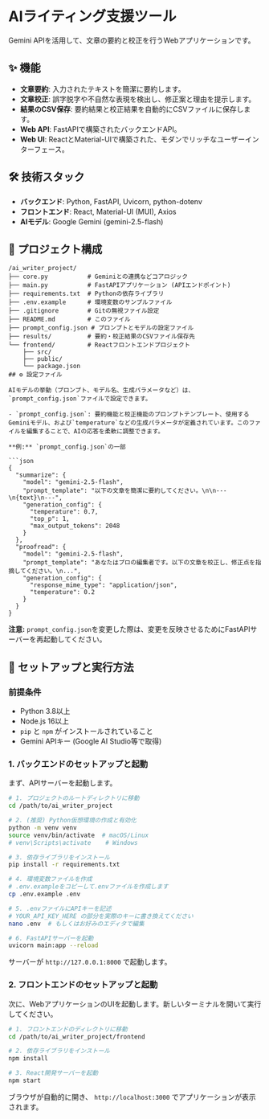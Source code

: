 # AIライティング支援ツール

Gemini APIを活用して、文章の要約と校正を行うWebアプリケーションです。

## ✨ 機能

- **文章要約**: 入力されたテキストを簡潔に要約します。
- **文章校正**: 誤字脱字や不自然な表現を検出し、修正案と理由を提示します。
- **結果のCSV保存**: 要約結果と校正結果を自動的にCSVファイルに保存します。
- **Web API**: FastAPIで構築されたバックエンドAPI。
- **Web UI**: ReactとMaterial-UIで構築された、モダンでリッチなユーザーインターフェース。

## 🛠️ 技術スタック

- **バックエンド**: Python, FastAPI, Uvicorn, python-dotenv
- **フロントエンド**: React, Material-UI (MUI), Axios
- **AIモデル**: Google Gemini (gemini-2.5-flash)

## 📂 プロジェクト構成

```
/ai_writer_project/
├── core.py           # Geminiとの連携などコアロジック
├── main.py           # FastAPIアプリケーション (APIエンドポイント)
├── requirements.txt  # Pythonの依存ライブラリ
├── .env.example      # 環境変数のサンプルファイル
├── .gitignore        # Gitの無視ファイル設定
├── README.md         # このファイル
├── prompt_config.json # プロンプトとモデルの設定ファイル
├── results/          # 要約・校正結果のCSVファイル保存先
└── frontend/         # Reactフロントエンドプロジェクト
    ├── src/
    ├── public/
    └── package.json
## ⚙️ 設定ファイル

AIモデルの挙動（プロンプト、モデル名、生成パラメータなど）は、`prompt_config.json`ファイルで設定できます。

- `prompt_config.json`: 要約機能と校正機能のプロンプトテンプレート、使用するGeminiモデル、および`temperature`などの生成パラメータが定義されています。このファイルを編集することで、AIの応答を柔軟に調整できます。

**例:** `prompt_config.json`の一部

```json
{
  "summarize": {
    "model": "gemini-2.5-flash",
    "prompt_template": "以下の文章を簡潔に要約してください。\n\n---\n{text}\n---",
    "generation_config": {
      "temperature": 0.7,
      "top_p": 1,
      "max_output_tokens": 2048
    }
  },
  "proofread": {
    "model": "gemini-2.5-flash",
    "prompt_template": "あなたはプロの編集者です。以下の文章を校正し、修正点を指摘してください。\n...",
    "generation_config": {
      "response_mime_type": "application/json",
      "temperature": 0.2
    }
  }
}
```

**注意:** `prompt_config.json`を変更した際は、変更を反映させるためにFastAPIサーバーを再起動してください。

## 🚀 セットアップと実行方法


### 前提条件

- Python 3.8以上
- Node.js 16以上
- `pip` と `npm` がインストールされていること
- Gemini APIキー (Google AI Studio等で取得)

### 1. バックエンドのセットアップと起動

まず、APIサーバーを起動します。

```bash
# 1. プロジェクトのルートディレクトリに移動
cd /path/to/ai_writer_project

# 2. (推奨) Python仮想環境の作成と有効化
python -m venv venv
source venv/bin/activate  # macOS/Linux
# venv\Scripts\activate    # Windows

# 3. 依存ライブラリをインストール
pip install -r requirements.txt

# 4. 環境変数ファイルを作成
# .env.exampleをコピーして.envファイルを作成します
cp .env.example .env

# 5. .envファイルにAPIキーを記述
# YOUR_API_KEY_HERE の部分を実際のキーに書き換えてください
nano .env  # もしくはお好みのエディタで編集

# 6. FastAPIサーバーを起動
uvicorn main:app --reload
```

サーバーが `http://127.0.0.1:8000` で起動します。

### 2. フロントエンドのセットアップと起動

次に、WebアプリケーションのUIを起動します。新しいターミナルを開いて実行してください。

```bash
# 1. フロントエンドのディレクトリに移動
cd /path/to/ai_writer_project/frontend

# 2. 依存ライブラリをインストール
npm install

# 3. React開発サーバーを起動
npm start
```

ブラウザが自動的に開き、 `http://localhost:3000` でアプリケーションが表示されます。